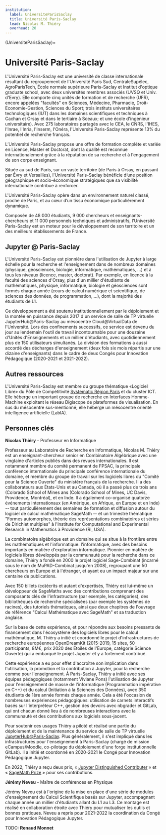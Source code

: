```yaml
---
institution:
  label: UniversiteParisSaclay
  title: Université Paris-Saclay
  lead: Nicolas M. Thiéry
  overhead: 20
---
```


(UniversiteParisSaclay)=

# Université Paris-Saclay

L'Université Paris-Saclay est une université de classe internationale résultant
du regroupement de l'Université Paris Sud, CentraleSupélec, AgroParisTech, École
normale supérieure Paris-Saclay et Institut d'optique graduate school, avec deux
universités membres associés (UVSQ et Univ. d'Evry). Elle comporte cinq unités
de formation et de recherche (UFR), encore appelées "facultés" en Sciences,
Médecine, Pharmacie, Droit-Economie-Gestion, Sciences du Sport; trois instituts
universitaires technologiques (IUT) dans les domaines scientifiques et
techniques à Cachan et Orsay et dans le tertiaire à Sceaux; et une école
d'ingénieur universitaire). Avec 275 laboratoires partagés avec le CEA, le CNRS,
l'IHES, l'Inrae, l'Inria, l'Inserm, l'Onéra, l'Université Paris-Saclay
représente 13% du potentiel de recherche français.

L’Université Paris-Saclay propose une offre de formation complète et variée en
Licence, Master et Doctorat, dont la qualité est reconnue internationalement
grâce à la réputation de sa recherche et à l'engagement de son corps enseignant.

Située au sud de Paris, sur un vaste territoire (de Paris à Orsay, en passant
par Évry et Versailles), l'Université Paris-Saclay bénéficie d’une position
géographique et socio-économique stratégiques que sa visibilité internationale
contribue à renforcer.

L'Université Paris-Saclay opère dans un environnement naturel classé, proche de
Paris, et au cœur d’un tissu économique particulièrement dynamique.

Composée de 48 000 étudiants, 9 000 chercheurs et enseignants-chercheurs et 11
000 personnels techniques et administratifs, l’Université Paris-Saclay est un
moteur pour le développement de son territoire et un des meilleurs
établissements de France.

## Jupyter @ Paris-Saclay

L'Université Paris-Saclay est pionnière dans l'utilisation de Jupyter à large
échelle pour la recherche et l'enseignement dans de nombreux domaines (physique,
géosciences, biologie, informatique, mathématiques, ...) et à tous les niveaux
(licence, master, doctorat). Par exemple, en licence à la faculté des sciences
d'Orsay, plus d'un millier d'étudiants de mathématiques, physique, informatique,
biologie et géosciences sont formés chaque année (cours de calcul numérique et
scientifique, de sciences des données, de programmation, ...), dont la majorité
des étudiants de L1.

Ce développement a été soutenu institutionnellement par le déploiement et la
montée en puissance depuis 2017 d'un service de salle de TP virtuelle
JupyterHub@Paris-Saclay au mésocentre Cloud@VirtualData de l'Université. Lors
des confinements successifs, ce service est devenu du jour au lendemain l'outil
de travail incontournable pour une douzaine d'Unités d'Enseignements et un
millier d'étudiants, avec quotidiennement plus de 150 utilisateurs simultanés.
La division des formations a aussi accordé des décharges d'enseignement (deux
fois six mois répartis sur une dizaine d'enseignants) dans le cadre de deux
Congés pour Innovation Pédagogique (2020-2021 et 2021-2022).

## Autres ressources

L'Université Paris-Saclay est membre du groupe thématique «Logiciel Libre» du
Pôle de Compétitivité
[Systematic Région Paris](https://systematic-paris-region.org/) et du cluster
ICT. Elle héberge un important groupe de recherche en Interfaces Homme-Machine
exploitant le réseau Digiscope de plateformes de visualisation. En sus du
mésocentre sus-mentionné, elle héberge un mésocentre orienté intelligence
artificielle (LabIA).

## Personnes clés

**Nicolas Thiéry** - Professeur en Informatique

Professeur au Laboratoire de Recherche en Informatique, Nicolas M. Thiéry est un
enseignant-chercheur senior en Combinatoire Algébrique avec une vingtaine
d'articles publiés dans des revues internationales. Il est notamment membre du
comité permanent de FPSAC, la principale conférence internationale du principale
conférence internationale du domaine, et membre du groupe de travail sur les
logiciels libres du "Comité pour la Science Ouverte" du ministère français de la
recherche. Il a des collaborateurs aux États-Unis et au Canada, où il a passé
plus de trois ans (Colorado School of Mines ans (Colorado School of Mines, UC
Davis, Providence, Montréal), et en Inde. Il a également co-organisé quatorze
événements internationaux (en Amérique, en Afrique, en Europe et en Inde) --
tout particulièrement des semaines de formation et diffusion autour du logiciel
de calcul mathématique SageMath -- et un trimestre thématique "Formes
automorphes, théorie des représentations combinatoires et séries de Dirichlet
multiples" à l'Institute for Computational and Experimental Research in
Mathematics à Providence (RI, USA).

La combinatoire algébrique est un domaine qui se situe à la frontière entre les
mathématiques et l'informatique. l'informatique, avec des besoins importants en
matière d'exploration informatique. Pionnier en matière de logiciels libres
développés par la communauté pour la recherche dans ce domaine, Thiéry a fondé
en 2000 le projet logiciel Sage-Combinat (incarné sous le nom de MuPAD-Combinat
jusqu'en 2008), regroupant une 50 chercheurs en Europe et à l'étranger, et ayant
eu un impact majeur sur une centaine de publications.

Avec 150 billets (co)écrits et autant d'expertisés, Thiéry est lui-même un
développeur de SageMaths avec des contributions comprenant des composants clés
de l'infrastructure (par exemple, les catégories), des bibliothèques de
recherche spécialisées (par exemple les systèmes de racines), des tutoriels
thématiques, ainsi que deux chapitres de l'ouvrage de référence "Calcul
Mathématique avec SageMath" et sa traduction anglaise.

Sur la base de cette expérience, et pour répondre aux besoins pressants de
financement dans l'écosystème des logiciels libres pour le calcul mathématique,
M. Thiéry a initié et coordonné le projet d'infrastructures de recherche
européennes OpenDreamKit (2015-2019, 15 sites, 50 participants, 8M€, prix 2020
des Étoiles de l'Europe, catégorie Science Ouverte) qui a embarqué le projet
Jupyter et y a fortement contribué.

Cette expérience a eu pour effet d'accroître son implication dans l'utilisation,
la promotion et la contribution à Jupyter, pour la recherche comme pour
l'enseignement. À Paris-Saclay, Thiéry a initié avec ses équipes pédagogiques
(notamment Viviane Pons) l'utilisation de Jupyter pour l'enseignement de masse
de l'informatique (Programmation impérative en C++) et du calcul (Initiation à
la Sciences des Données), avec 350 étudiants de 1ère année formés chaque année.
Cela a été l'occasion de nombreuses expériences pédagogiques: utilisation de
carnets interactifs basés sur l'interpréteur C++, gestion des devoirs avec
nbgrader et GitLab, qui ont chacun donné lieu à de nombreuses interactions avec
la communauté <!--(dont QuantStack)!--> et des contributions aux logiciels sous-jacent.

Pour soutenir ces usages Thiéry a piloté et réalisé une partie du déploiement et
de la maintenance du service de salle de TP virtuelle
[JupyterHub@Paris-Saclay](https://jupyterhub.ijclab.in2p3.fr/). Plus
généralement, il s'est impliqué dans les infrastructures pour l'enseignement à
Paris-Saclay (chargé de mission eCampus/Moodle, co-pilotage du déploiement d'une
forge institutionnelle GitLab). Il a initié et coordonné en 2020-2021 le Congé
pour Innovation Pédagogique Jupyter.

En 2022, Thiéry a reçu deux prix,
« [Jupyter Distinguished Contributer](https://blog.jupyter.org/congratulations-distinguished-contributors-bc349fa60d68) »
et « [SageMath Prize](https://www.sagemath.org/development-prize.html) » pour
ses contributions.

**Jérémy Neveu** - Maître de conférences en Physique

Jérémy Neveu est à l'origine de la mise en place d'une série de modules
d'enseignement du Calcul Scientifique basés sur Jupyter, accompagnant chaque
année un millier d'étudiants allant du L1 au L3. Ce montage est réalisé en
collaboration étroite avec Thiéry pour mutualiser les outils et bonnes
pratiques. Neveu a repris pour 2021-2022 la coordination du Congé pour
Innovation Pédagogique Jupyter.

TODO: **Renaud Monnet**
